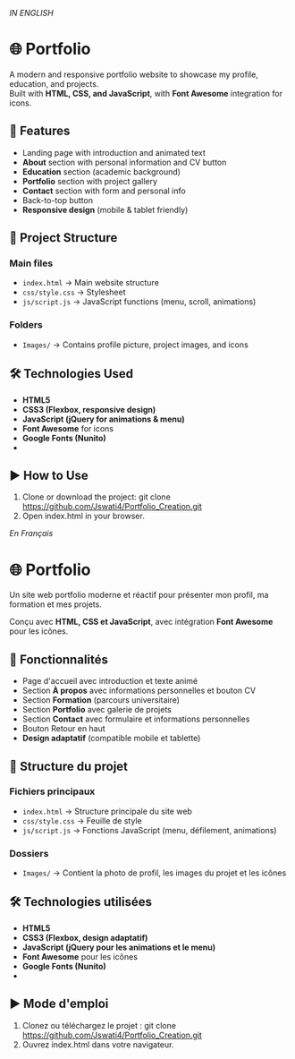 *IN ENGLISH*
# 🌐 Portfolio 

A modern and responsive portfolio website to showcase my profile, education, and projects.  
Built with **HTML, CSS, and JavaScript**, with **Font Awesome** integration for icons.

## 🚀 Features

- Landing page with introduction and animated text  
- **About** section with personal information and CV button  
- **Education** section (academic background)  
- **Portfolio** section with project gallery  
- **Contact** section with form and personal info  
- Back-to-top button  
- **Responsive design** (mobile & tablet friendly)

## 📂 Project Structure

### Main files
- `index.html` → Main website structure  
- `css/style.css` → Stylesheet  
- `js/script.js` → JavaScript functions (menu, scroll, animations)

### Folders
- `Images/` → Contains profile picture, project images, and icons  

## 🛠️ Technologies Used

- **HTML5**  
- **CSS3 (Flexbox, responsive design)**  
- **JavaScript (jQuery for animations & menu)**  
- **Font Awesome** for icons  
- **Google Fonts (Nunito)**
- 
## ▶️ How to Use

1. Clone or download the project:  git clone https://github.com/Jswati4/Portfolio_Creation.git
2. Open index.html in your browser.


*En Français*
# 🌐 Portfolio

Un site web portfolio moderne et réactif pour présenter mon profil, ma formation et mes projets.

Conçu avec **HTML, CSS et JavaScript**, avec intégration **Font Awesome** pour les icônes.

## 🚀 Fonctionnalités

- Page d'accueil avec introduction et texte animé
- Section **À propos** avec informations personnelles et bouton CV
- Section **Formation** (parcours universitaire)
- Section **Portfolio** avec galerie de projets
- Section **Contact** avec formulaire et informations personnelles
- Bouton Retour en haut
- **Design adaptatif** (compatible mobile et tablette)

## 📂 Structure du projet

### Fichiers principaux
- `index.html` → Structure principale du site web
- `css/style.css` → Feuille de style
- `js/script.js` → Fonctions JavaScript (menu, défilement, animations)

### Dossiers
- `Images/` → Contient la photo de profil, les images du projet et les icônes

## 🛠️ Technologies utilisées

- **HTML5**
- **CSS3 (Flexbox, design adaptatif)**
- **JavaScript (jQuery pour les animations et le menu)**
- **Font Awesome** pour les icônes
- **Google Fonts (Nunito)**
-
## ▶️ Mode d'emploi

1. Clonez ou téléchargez le projet : git clone https://github.com/Jswati4/Portfolio_Creation.git
2. Ouvrez index.html dans votre navigateur.
